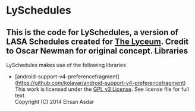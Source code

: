 LySchedules
==============

This is the code for LySchedules, a version of LASA Schedules created for [The Lyceum](lyceumschool.edu.pk). Credit to Oscar Newman for original concept.
Libraries
-----
LySchedules makes use of the following libraries
* [android-support-v4-preferencefragment] (https://github.com/kolavar/android-support-v4-preferencefragment)
This work is licensed under the [GPL v3 License](http://choosealicense.com/licenses/gpl-v3/). See license file for full text.   
Copyright (C) 2014 Ehsan Asdar
